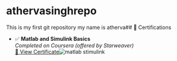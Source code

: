# athervasinghrepo
This is my first git repository
my name is atherva## 📜 Certifications

- ✅ **Matlab and Simulink Basics**  
  *Completed on Coursera (offered by Starweaver)*  
  [🔗 View Certificate](https://coursera.org/verify/8YO72IXZN22B)![matlab stimulink](https://github.com/user-attachments/assets/98d3f209-a8ce-46dd-9545-b96866b3ee74)


